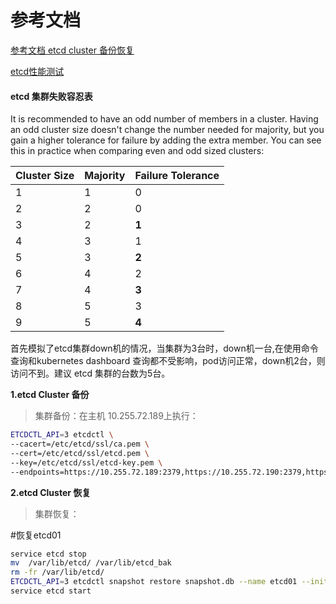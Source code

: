 # 参考文档

[参考文档 etcd cluster 备份恢复](https://github.com/coreos/etcd/blob/master/Documentation/op-guide/recovery.md)

[etcd性能测试](https://github.com/coreos/etcd/blob/master/Documentation/op-guide/performance.md)


#### etcd 集群失败容忍表

It is recommended to have an odd number of members in a cluster. Having an odd cluster size doesn't change the number needed for majority, but you gain a higher tolerance for failure by adding the extra member. You can see this in practice when comparing even and odd sized clusters:

| Cluster Size | Majority   | Failure Tolerance |
|--------------|------------|-------------------|
| 1 | 1 | 0 |
| 2 | 2 | 0 |
| 3 | 2 | **1** |
| 4 | 3 | 1 |
| 5 | 3 | **2** |
| 6 | 4 | 2 |
| 7 | 4 | **3** |
| 8 | 5 | 3 |
| 9 | 5 | **4** |


首先模拟了etcd集群down机的情况，当集群为3台时，down机一台,在使用命令查询和kubernetes dashboard 查询都不受影响，pod访问正常，down机2台，则访问不到。建议 etcd 集群的台数为5台。


**1.etcd Cluster 备份**

>集群备份：在主机 10.255.72.189上执行：

``` bash
ETCDCTL_API=3 etcdctl \
--cacert=/etc/etcd/ssl/ca.pem \
--cert=/etc/etcd/ssl/etcd.pem \
--key=/etc/etcd/ssl/etcd-key.pem \
--endpoints=https://10.255.72.189:2379,https://10.255.72.190:2379,https://10.255.72.191:2379 snapshot save snapshot.db
```

**2.etcd Cluster 恢复**

> 集群恢复：

#恢复etcd01

``` bash
service etcd stop
mv  /var/lib/etcd/ /var/lib/etcd_bak
rm -fr /var/lib/etcd/
ETCDCTL_API=3 etcdctl snapshot restore snapshot.db --name etcd01 --initial-cluster etcd01=https://10.255.72.189:2380,etcd02=https://10.255.72.190:2380,etcd03=https://10.255.72.191:2380  --initial-cluster-token etcd-cluster-1 --initial-advertise-peer-urls https://10.255.73.196:2380 --data-dir=/var/lib/etcd
service etcd start
```
